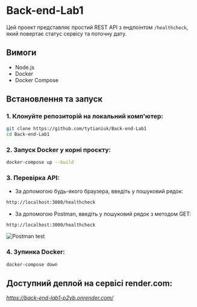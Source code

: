 # Back-end-Lab1

Цей проект представляє простий REST API з ендпоінтом `/healthcheck`, який повертає статус сервісу та поточну дату.

## Вимоги

- Node.js
- Docker
- Docker Compose

## Встановлення та запуск

### 1. Клонуйте репозиторій на локальний комп'ютер:

```bash
git clone https://github.com/tytianiuk/Back-end-Lab1
cd Back-end-Lab1
```

### 2. Запуск Docker у корні проєкту:

```bash
docker-compose up --build
```

### 3. Перевірка API:

- За допомогою будь-якого браузера, введіть у пошуковий рядок:

```bash
http://localhost:3000/healthcheck
```

- За допомогою Postman, введіть у пошуковий рядок з методом GET:

```bash
http://localhost:3000/healthcheck
```

![Postman test](./public/images/postman.png)

### 4. Зупинка Docker:

```bash
docker-compose down
```

## Доступний деплой на сервісі render.com:

*https://back-end-lab1-p2yb.onrender.com/*
